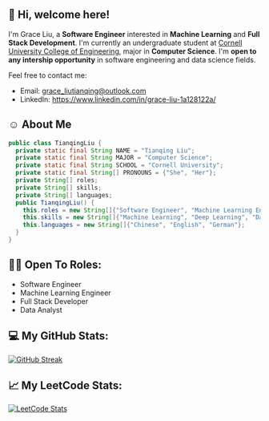 👋 Hi, welcome here!
---
I'm Grace Liu, a **Software Engineer** interested in **Machine Learning** and **Full Stack Development**.
I'm currently an undergraduate student at [Cornell University College of Engineering](https://www.engineering.cornell.edu/), major in **Computer Science**.
I'm **open to any intership opportunity** in software engineering and data science fields.

Feel free to contact me:
- Email: grace_liutianqing@outlook.com
- LinkedIn: https://www.linkedin.com/in/grace-liu-1a128122a/

☺️ About Me
---
``` java
public class TianqingLiu {
  private static final String NAME = "Tianqing Liu";
  private static final String MAJOR = "Computer Science";
  private static final String SCHOOL = "Cornell University";
  private static final String[] PRONOUNS = {"She", "Her"};
  private String[] roles;
  private String[] skills;
  private String[] languages;
  public TianqingLiu() {
    this.roles = new String[]{"Software Engineer", "Machine Learning Engineer", "Full Stack Developer"};
    this.skills = new String[]{"Machine Learning", "Deep Learning", "Data Science"};
    this.languages = new String[]{"Chinese", "English", "German"};
  }
}
```

👩‍💻 Open To Roles:
---
- Software Engineer
- Machine Learning Engineer
- Full Stack Developer
- Data Analyst

💻 My GitHub Stats:
---
[![GitHub Streak](https://github-readme-streak-stats.herokuapp.com?user=GraceLTQ&theme=dark)](https://git.io/streak-stats)

📈 My LeetCode Stats:
---
[![LeetCode Stats](https://leetcard.jacoblin.cool/TianqingLiu?font=Mukta)](https://leetcode.com/TianqingLiu/)

<!---
GraceLTQ/GraceLTQ is a ✨ special ✨ repository because its `README.md` (this file) appears on your GitHub profile.
You can click the Preview link to take a look at your changes.
--->
